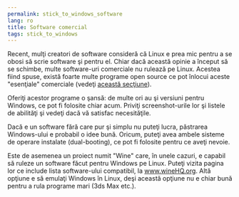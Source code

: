 ```yaml
---
permalink: stick_to_windows_software
lang: ro
title: Software comercial
tags: stick_to_windows
---
```


Recent, mulţi creatori de software consideră că Linux e prea mic pentru a se obosi să scrie software şi pentru el. Chiar dacă această opinie a început să se schimbe, multe
software-uri comerciale nu rulează pe Linux.
Acestea fiind spuse, există foarte multe programe open source ce pot înlocui aceste "esenţiale" comerciale (vedeţi <a href="/items/warez/index_ro.php">această secţiune</a>).

Oferiţi acestor programe o şansă: de multe ori au şi versiuni pentru Windows, ce pot fi folosite chiar acum. Priviţi screenshot-urile lor şi listele de abilităţi şi vedeţi dacă vă satisfac necesităţile.

Dacă e un software fără care pur şi simplu nu puteţi lucra, păstrarea Windows-ului e probabil o idee bună. Oricum, puteţi avea ambele sisteme de operare instalate (dual-booting), ce pot fi folosite pentru ce aveţi nevoie.

Este de asemenea un proiect numit "Wine" care, în unele cazuri, e capabil să ruleze un software făcut pentru Windows pe Linux. Puteţi vizita pagina lor ce include lista software-ului compatibil, la <a href="http://www.winehq.org">www.wineHQ.org</a>. Altă opţiune e să emulaţi Windows în Linux, deşi această opţiune nu e chiar bună pentru a rula programe mari (3ds Max etc.).


